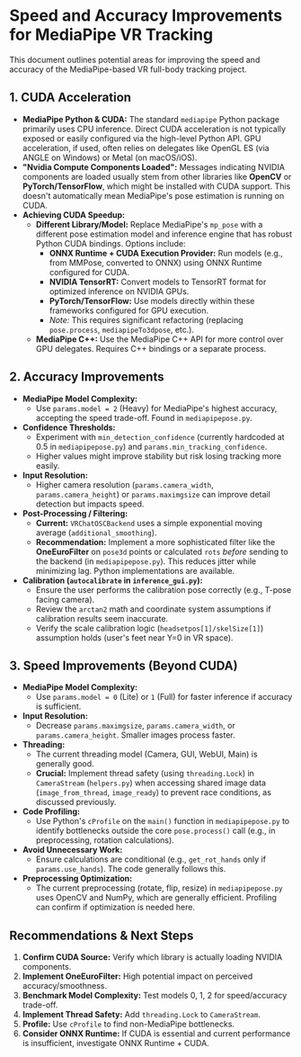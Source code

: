# Speed and Accuracy Improvements for MediaPipe VR Tracking

This document outlines potential areas for improving the speed and accuracy of the MediaPipe-based VR full-body tracking project.

## 1. CUDA Acceleration

*   **MediaPipe Python & CUDA:** The standard `mediapipe` Python package primarily uses CPU inference. Direct CUDA acceleration is not typically exposed or easily configured via the high-level Python API. GPU acceleration, if used, often relies on delegates like OpenGL ES (via ANGLE on Windows) or Metal (on macOS/iOS).
*   **"Nvidia Compute Components Loaded":** Messages indicating NVIDIA components are loaded usually stem from other libraries like **OpenCV** or **PyTorch/TensorFlow**, which might be installed with CUDA support. This doesn't automatically mean MediaPipe's pose estimation is running on CUDA.
*   **Achieving CUDA Speedup:**
    *   **Different Library/Model:** Replace MediaPipe's `mp_pose` with a different pose estimation model and inference engine that has robust Python CUDA bindings. Options include:
        *   **ONNX Runtime + CUDA Execution Provider:** Run models (e.g., from MMPose, converted to ONNX) using ONNX Runtime configured for CUDA.
        *   **NVIDIA TensorRT:** Convert models to TensorRT format for optimized inference on NVIDIA GPUs.
        *   **PyTorch/TensorFlow:** Use models directly within these frameworks configured for GPU execution.
        *   *Note:* This requires significant refactoring (replacing `pose.process`, `mediapipeTo3dpose`, etc.).
    *   **MediaPipe C++:** Use the MediaPipe C++ API for more control over GPU delegates. Requires C++ bindings or a separate process.

## 2. Accuracy Improvements

*   **MediaPipe Model Complexity:**
    *   Use `params.model = 2` (Heavy) for MediaPipe's highest accuracy, accepting the speed trade-off. Found in `mediapipepose.py`.
*   **Confidence Thresholds:**
    *   Experiment with `min_detection_confidence` (currently hardcoded at 0.5 in `mediapipepose.py`) and `params.min_tracking_confidence`.
    *   Higher values might improve stability but risk losing tracking more easily.
*   **Input Resolution:**
    *   Higher camera resolution (`params.camera_width`, `params.camera_height`) or `params.maximgsize` can improve detail detection but impacts speed.
*   **Post-Processing / Filtering:**
    *   **Current:** `VRChatOSCBackend` uses a simple exponential moving average (`additional_smoothing`).
    *   **Recommendation:** Implement a more sophisticated filter like the **OneEuroFilter** on `pose3d` points or calculated `rots` *before* sending to the backend (in `mediapipepose.py`). This reduces jitter while minimizing lag. Python implementations are available.
*   **Calibration (`autocalibrate` in `inference_gui.py`):**
    *   Ensure the user performs the calibration pose correctly (e.g., T-pose facing camera).
    *   Review the `arctan2` math and coordinate system assumptions if calibration results seem inaccurate.
    *   Verify the scale calibration logic (`headsetpos[1]/skelSize[1]`) assumption holds (user's feet near Y=0 in VR space).

## 3. Speed Improvements (Beyond CUDA)

*   **MediaPipe Model Complexity:**
    *   Use `params.model = 0` (Lite) or `1` (Full) for faster inference if accuracy is sufficient.
*   **Input Resolution:**
    *   Decrease `params.maximgsize`, `params.camera_width`, or `params.camera_height`. Smaller images process faster.
*   **Threading:**
    *   The current threading model (Camera, GUI, WebUI, Main) is generally good.
    *   **Crucial:** Implement thread safety (using `threading.Lock`) in `CameraStream` (`helpers.py`) when accessing shared image data (`image_from_thread`, `image_ready`) to prevent race conditions, as discussed previously.
*   **Code Profiling:**
    *   Use Python's `cProfile` on the `main()` function in `mediapipepose.py` to identify bottlenecks outside the core `pose.process()` call (e.g., in preprocessing, rotation calculations).
*   **Avoid Unnecessary Work:**
    *   Ensure calculations are conditional (e.g., `get_rot_hands` only if `params.use_hands`). The code generally follows this.
*   **Preprocessing Optimization:**
    *   The current preprocessing (rotate, flip, resize) in `mediapipepose.py` uses OpenCV and NumPy, which are generally efficient. Profiling can confirm if optimization is needed here.

## Recommendations & Next Steps

1.  **Confirm CUDA Source:** Verify which library is actually loading NVIDIA components.
2.  **Implement OneEuroFilter:** High potential impact on perceived accuracy/smoothness.
3.  **Benchmark Model Complexity:** Test models 0, 1, 2 for speed/accuracy trade-off.
4.  **Implement Thread Safety:** Add `threading.Lock` to `CameraStream`.
5.  **Profile:** Use `cProfile` to find non-MediaPipe bottlenecks.
6.  **Consider ONNX Runtime:** If CUDA is essential and current performance is insufficient, investigate ONNX Runtime + CUDA.
